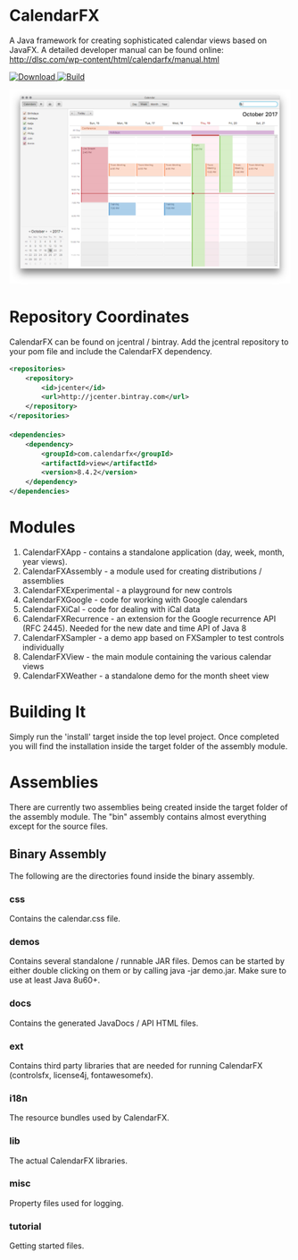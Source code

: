# CalendarFX
A Java framework for creating sophisticated calendar views based on JavaFX. A detailed developer manual can be found online: http://dlsc.com/wp-content/html/calendarfx/manual.html

[ ![Download](https://api.bintray.com/packages/dlsc-oss/repository/CalendarFX/images/download.svg) ](https://bintray.com/dlsc-oss/repository/CalendarFX/_latestVersion)
[ ![Build](https://travis-ci.org/dlemmermann/CalendarFX.svg?branch=master) ](https://travis-ci.org/dlemmermann/CalendarFX.svg?branch=master)



![alt text](screenshot.png "Screenshot")

# Repository Coordinates
CalendarFX can be found on jcentral / bintray. Add the jcentral repository to your pom file and include the CalendarFX dependency.

```XML
<repositories>
	<repository>
		<id>jcenter</id>
		<url>http://jcenter.bintray.com</url>
	</repository>
</repositories>
    
<dependencies>
	<dependency>
  		<groupId>com.calendarfx</groupId>
  		<artifactId>view</artifactId>
  		<version>8.4.2</version>
	</dependency>
</dependencies>
```

# Modules

1. CalendarFXApp - contains a standalone application (day, week, month, year views).
2. CalendarFXAssembly - a module used for creating distributions / assemblies
3. CalendarFXExperimental - a playground for new controls
4. CalendarFXGoogle - code for working with Google calendars
5. CalendarFXiCal - code for dealing with iCal data
6. CalendarFXRecurrence - an extension for the Google recurrence API (RFC 2445). Needed for the new date and time API of Java 8
7. CalendarFXSampler - a demo app based on FXSampler to test controls individually
8. CalendarFXView - the main module containing the various calendar views
9. CalendarFXWeather - a standalone demo for the month sheet view

# Building It
Simply run the 'install' target inside the top level project. Once completed you will find the installation inside the target folder of the assembly module.

# Assemblies

There are currently two assemblies being created inside the target folder of the assembly module.
The "bin" assembly contains almost everything except for the source files.

## Binary Assembly

The following are the directories found inside the binary assembly.

### css

Contains the calendar.css file.

### demos

Contains several standalone / runnable JAR files. Demos can be started by either double clicking on them or by calling java -jar demo.jar. Make sure to use at least Java 8u60+.
   
### docs

Contains the generated JavaDocs / API HTML files.
   
### ext

Contains third party libraries that are needed for running CalendarFX (controlsfx, license4j, fontawesomefx).

### i18n

The resource bundles used by CalendarFX.
	
### lib

The actual CalendarFX libraries.
	
### misc

Property files used for logging.
	
### tutorial

Getting started files.
